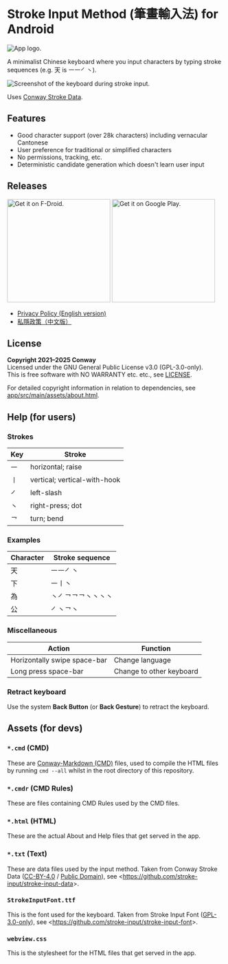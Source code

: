 # Stroke Input Method (筆畫輸入法) for Android

![App logo.](app/src/main/res/mipmap-hdpi/icon_launcher.png)

A minimalist Chinese keyboard where you input characters
by typing stroke sequences (e.g. 天 is ㇐㇐㇒㇔).

![Screenshot of the keyboard during stroke input.](stroke-input-screenshot.png)

Uses [Conway Stroke Data].

[Conway Stroke Data]: https://github.com/stroke-input/stroke-input-data


## Features

* Good character support (over 28k characters) including vernacular Cantonese
* User preference for traditional or simplified characters
* No permissions, tracking, etc.
* Deterministic candidate generation which doesn't learn user input


## Releases

[<img
    alt="Get it on F-Droid."
    src="https://fdroid.gitlab.io/artwork/badge/get-it-on.png"
    width="240"
    height="auto">][f-droid]
[<img
    alt="Get it on Google Play."
    src="https://play.google.com/intl/en_us/badges/static/images/badges/en_badge_web_generic.png"
    width="240"
    height="auto">][google-play]

[f-droid]: https://f-droid.org/en/packages/io.github.yawnoc.strokeinput/
[google-play]: https://play.google.com/store/apps/details?id=io.github.yawnoc.strokeinput

- [Privacy Policy (English version)](PRIVACY.md#privacy-policy-english-version)
- [私隱政策（中文版）](PRIVACY-zh.md#私隱政策中文版)


## License

**Copyright 2021–2025 Conway** <br>
Licensed under the GNU General Public License v3.0 (GPL-3.0-only). <br>
This is free software with NO WARRANTY etc. etc., see [LICENSE]. <br>

For detailed copyright information in relation to dependencies,
see [app/src/main/assets/about.html].


## Help (for users)

### Strokes

| Key | Stroke |
| - | - |
| ㇐ | horizontal; raise |
| ㇑ | vertical; vertical-with-hook |
| ㇒ | left-slash |
| ㇔ | right-press; dot |
| ㇖ | turn; bend |

### Examples

| Character | Stroke sequence |
| - | - |
| 天 | ㇐㇐㇒㇔ |
| 下 | ㇐㇑㇔ |
| 為 | ㇔㇒㇖㇖㇖㇔㇔㇔㇔ |
| 公 | ㇒㇔㇖㇔ |

### Miscellaneous

| Action | Function |
| - | - |
| Horizontally swipe space-bar | Change language |
| Long press space-bar | Change to other keyboard |

### Retract keyboard

Use the system <b>Back Button</b> (or <b>Back Gesture</b>) to retract the keyboard.


## Assets (for devs)

### `*.cmd` (CMD)

These are [Conway-Markdown (CMD)] files,
used to compile the HTML files by running `cmd --all`
whilst in the root directory of this repository.

### `*.cmdr` (CMD Rules)

These are files containing CMD Rules used by the CMD files.

### `*.html` (HTML)

These are the actual About and Help files that get served in the app.

### `*.txt` (Text)

These are data files used by the input method.
Taken from Conway Stroke Data ([CC-BY-4.0] / [Public Domain]),
see <<https://github.com/stroke-input/stroke-input-data>>.

### `StrokeInputFont.ttf`

This is the font used for the keyboard.
Taken from Stroke Input Font ([GPL-3.0-only]),
see <<https://github.com/stroke-input/stroke-input-font>>.

### `webview.css`

This is the stylesheet for the HTML files that get served in the app.


[LICENSE]: LICENSE
[GPL-3.0-only]: https://www.gnu.org/licenses/
[CC-BY-4.0]: https://creativecommons.org/licenses/by/4.0/
[Public Domain]: https://creativecommons.org/publicdomain/zero/1.0/
[app/src/main/assets/about.html]:
  https://htmlpreview.github.io/?https://github.com/stroke-input/stroke-input-android/blob/master/app/src/main/assets/about.html
[Conway-Markdown (CMD)]:
  https://github.com/conwaymd/conwaymd
